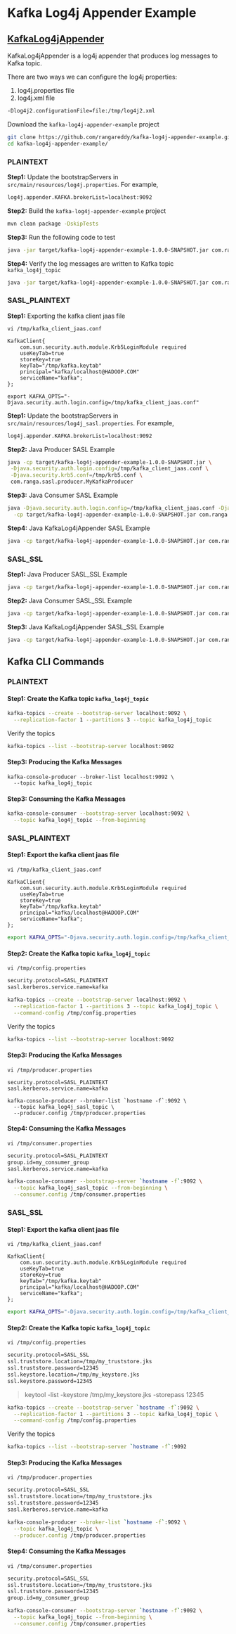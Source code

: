 # Kafka Log4j Appender Example

## [KafkaLog4jAppender](https://github.com/apache/kafka/blob/trunk/log4j-appender/src/main/java/org/apache/kafka/log4jappender/KafkaLog4jAppender.java)

KafkaLog4jAppender is a log4j appender that produces log messages to Kafka topic.

There are two ways we can configure the log4j properties:

1. log4j.properties file
2. log4j.xml file

```sh
-Dlog4j2.configurationFile=file:/tmp/log4j2.xml
```

Download the `kafka-log4j-appender-example` project

```sh
git clone https://github.com/rangareddy/kafka-log4j-appender-example.git
cd kafka-log4j-appender-example/
```

### PLAINTEXT

**Step1:** Update the bootstrapServers in `src/main/resources/log4j.properties`. For example,

```sh
log4j.appender.KAFKA.brokerList=localhost:9092
```

**Step2:** Build the `kafka-log4j-appender-example` project

```sh
mvn clean package -DskipTests
```

**Step3:** Run the following code to test

```sh
java -jar target/kafka-log4j-appender-example-1.0.0-SNAPSHOT.jar com.ranga.plain.KafkaLog4jAppenderApp
```

**Step4:** Verify the log messages are written to Kafka topic `kafka_log4j_topic`

```sh
java -jar target/kafka-log4j-appender-example-1.0.0-SNAPSHOT.jar com.ranga.plain.consumer.MyKafkaConsumer
```

### SASL_PLAINTEXT

**Step1:** Exporting the kafka client jaas file

`vi /tmp/kafka_client_jaas.conf`

```shell
KafkaClient{
    com.sun.security.auth.module.Krb5LoginModule required
    useKeyTab=true
    storeKey=true
    keyTab="/tmp/kafka.keytab"
    principal="kafka/localhost@HADOOP.COM"
    serviceName="kafka";
};
```

```shell
export KAFKA_OPTS="-Djava.security.auth.login.config=/tmp/kafka_client_jaas.conf"
```

**Step1:** Update the bootstrapServers in `src/main/resources/log4j_sasl.properties`. For example,

```sh
log4j.appender.KAFKA.brokerList=localhost:9092
```

**Step2:** Java Producer SASL Example

```sh
java -cp target/kafka-log4j-appender-example-1.0.0-SNAPSHOT.jar \
 -Djava.security.auth.login.config=/tmp/kafka_client_jaas.conf \
 -Djava.security.krb5.conf=/tmp/krb5.conf \
 com.ranga.sasl.producer.MyKafkaProducer
```

**Step3:** Java Consumer SASL Example

```sh
java -Djava.security.auth.login.config=/tmp/kafka_client_jaas.conf -Djava.security.krb5.conf=/tmp/krb5.conf \
  -cp target/kafka-log4j-appender-example-1.0.0-SNAPSHOT.jar com.ranga.sasl.consumer.MyKafkaConsumer
```

**Step4:** Java KafkaLog4jAppender SASL Example

```sh
java -cp target/kafka-log4j-appender-example-1.0.0-SNAPSHOT.jar com.ranga.sasl.KafkaLog4jAppenderSaslApp
```

### SASL_SSL

**Step1:** Java Producer SASL_SSL Example

```sh
java -cp target/kafka-log4j-appender-example-1.0.0-SNAPSHOT.jar com.ranga.sasl_ssl.producer.MyKafkaProducer
```

**Step2:** Java Consumer SASL_SSL Example

```sh
java -cp target/kafka-log4j-appender-example-1.0.0-SNAPSHOT.jar com.ranga.sasl_ssl.consumer.MyKafkaConsumer
```

**Step3:** Java KafkaLog4jAppender SASL_SSL Example

```sh
java -cp target/kafka-log4j-appender-example-1.0.0-SNAPSHOT.jar com.ranga.sasl_ssl.KafkaLog4jAppenderSaslSslApp
```

## Kafka CLI Commands

### PLAINTEXT

#### Step1: Create the Kafka topic `kafka_log4j_topic`

```sh
kafka-topics --create --bootstrap-server localhost:9092 \
  --replication-factor 1 --partitions 3 --topic kafka_log4j_topic
```

Verify the topics

```sh
kafka-topics --list --bootstrap-server localhost:9092
```

#### Step3: Producing the Kafka Messages

```shell
kafka-console-producer --broker-list localhost:9092 \
  --topic kafka_log4j_topic
```

#### Step3: Consuming the Kafka Messages

```sh
kafka-console-consumer --bootstrap-server localhost:9092 \
  --topic kafka_log4j_topic --from-beginning 
```

### SASL_PLAINTEXT

#### Step1: Export the kafka client jaas file

`vi /tmp/kafka_client_jaas.conf`

```shell
KafkaClient{
    com.sun.security.auth.module.Krb5LoginModule required
    useKeyTab=true
    storeKey=true
    keyTab="/tmp/kafka.keytab"
    principal="kafka/localhost@HADOOP.COM"
    serviceName="kafka";
};
```

```sh
export KAFKA_OPTS="-Djava.security.auth.login.config=/tmp/kafka_client_jaas.conf"
```

#### Step2: Create the Kafka topic `kafka_log4j_topic`

`vi /tmp/config.properties`

```sh
security.protocol=SASL_PLAINTEXT
sasl.kerberos.service.name=kafka
```

```sh
kafka-topics --create --bootstrap-server localhost:9092 \
  --replication-factor 1 --partitions 3 --topic kafka_log4j_topic \
  --command-config /tmp/config.properties
```

Verify the topics

```sh
kafka-topics --list --bootstrap-server localhost:9092
```

#### Step3: Producing the Kafka Messages

`vi /tmp/producer.properties`

```shell
security.protocol=SASL_PLAINTEXT
sasl.kerberos.service.name=kafka
```

```shell
kafka-console-producer --broker-list `hostname -f`:9092 \
  --topic kafka_log4j_sasl_topic \
  --producer.config /tmp/producer.properties
```

#### Step4: Consuming the Kafka Messages

`vi /tmp/consumer.properties`

```sh
security.protocol=SASL_PLAINTEXT
group.id=my_consumer_group
sasl.kerberos.service.name=kafka
```

```sh
kafka-console-consumer --bootstrap-server `hostname -f`:9092 \
  --topic kafka_log4j_sasl_topic --from-beginning \
  --consumer.config /tmp/consumer.properties 
```

### SASL_SSL

#### Step1: Export the kafka client jaas file

`vi /tmp/kafka_client_jaas.conf`

```shell
KafkaClient{
    com.sun.security.auth.module.Krb5LoginModule required
    useKeyTab=true
    storeKey=true
    keyTab="/tmp/kafka.keytab"
    principal="kafka/localhost@HADOOP.COM"
    serviceName="kafka";
};
```

```sh
export KAFKA_OPTS="-Djava.security.auth.login.config=/tmp/kafka_client_jaas.conf"
```

#### Step2: Create the Kafka topic `kafka_log4j_topic`

`vi /tmp/config.properties`

```sh
security.protocol=SASL_SSL 
ssl.truststore.location=/tmp/my_truststore.jks
ssl.truststore.password=12345
ssl.keystore.location=/tmp/my_keystore.jks
ssl.keystore.password=12345
```

> keytool -list -keystore /tmp/my_keystore.jks -storepass 12345

```sh
kafka-topics --create --bootstrap-server `hostname -f`:9092 \
  --replication-factor 1 --partitions 3 --topic kafka_log4j_topic \
  --command-config /tmp/config.properties
```

Verify the topics

```sh
kafka-topics --list --bootstrap-server `hostname -f`:9092
```

#### Step3: Producing the Kafka Messages

`vi /tmp/producer.properties`

```sh
security.protocol=SASL_SSL 
ssl.truststore.location=/tmp/my_truststore.jks
ssl.truststore.password=12345
sasl.kerberos.service.name=kafka
```

```sh
kafka-console-producer --broker-list `hostname -f`:9092 \
  --topic kafka_log4j_topic \
  --producer.config /tmp/producer.properties
```

#### Step4: Consuming the Kafka Messages

`vi /tmp/consumer.properties`

```sh
security.protocol=SASL_SSL
ssl.truststore.location=/tmp/my_truststore.jks
ssl.truststore.password=12345
group.id=my_consumer_group
```

```sh
kafka-console-consumer --bootstrap-server `hostname -f`:9092 \
  --topic kafka_log4j_topic --from-beginning \
  --consumer.config /tmp/consumer.properties
```